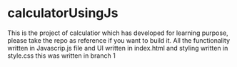 # calculatorUsingJs
This is the project of calculatior which has developed for learning purpose, please take the repo as reference if you want to build it. 
All the functionality written in Javascrip.js file and UI written in index.html and styling written in style.css
this was written in branch 1